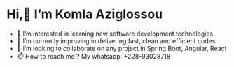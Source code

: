 # Hi,👋 I’m Komla Aziglossou
- 👀 I’m interested in learning new software development technologies
- 🌱 I’m currently improving in delivering fast, clean and efficient codes
- 💞️ I’m looking to collaborate on any project in Spring Boot, Angular, React
- 📫 How to reach me ?
My whatsapp: +228-93028718

